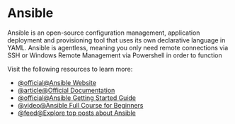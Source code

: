 # Ansible

Ansible is an open-source configuration management, application deployment and provisioning tool that uses its own declarative language in YAML. Ansible is agentless, meaning you only need remote connections via SSH or Windows Remote Management via Powershell in order to function

Visit the following resources to learn more:

- [@official@Ansible Website](https://www.ansible.com/)
- [@article@Official Documentation](https://docs.ansible.com/)
- [@official@Ansible Getting Started Guide](https://www.ansible.com/resources/get-started)
- [@video@Ansible Full Course for Beginners](https://www.youtube.com/watch?v=9Ua2b06oAr4)
- [@feed@Explore top posts about Ansible](https://app.daily.dev/tags/ansible?ref=roadmapsh)
